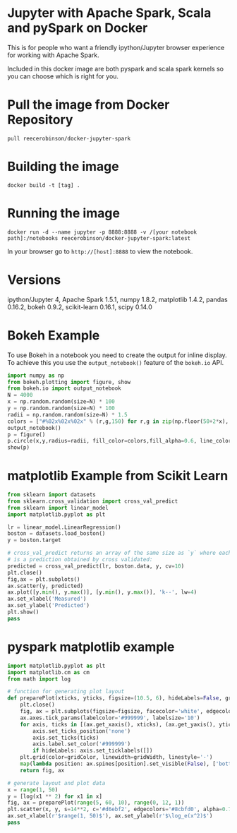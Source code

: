 # Jupyter with Apache Spark, Scala and pySpark on Docker

This is for people who want a friendly ipython/Jupyter browser experience for working with Apache Spark.

Included in this docker image are both pyspark and scala spark kernels so you can choose which is right for you.

# Pull the image from Docker Repository

`pull reecerobinson/docker-jupyter-spark`

# Building the image

`docker build -t [tag] .`

# Running the image

`docker run -d --name jupyter -p 8888:8888 -v /[your notebook path]:/notebooks reecerobinson/docker-jupyter-spark:latest`

In your browser go to `http://[host]:8888` to view the notebook.

# Versions

ipython/Jupyter 4, Apache Spark 1.5.1, numpy 1.8.2, matplotlib 1.4.2, pandas 0.16.2, bokeh 0.9.2, scikit-learn 0.16.1, scipy 0.14.0

# Bokeh Example
To use Bokeh in a notebook you need to create the output for inline display. To achieve this you use the `output_notebook()` feature of the `bokeh.io` API.

```python
import numpy as np
from bokeh.plotting import figure, show
from bokeh.io import output_notebook
N = 4000
x = np.random.random(size=N) * 100
y = np.random.random(size=N) * 100
radii = np.random.random(size=N) * 1.5
colors = ["#%02x%02x%02x" % (r,g,150) for r,g in zip(np.floor(50+2*x), np.floor(30+2*y))]
output_notebook()
p = figure()
p.circle(x,y,radius=radii, fill_color=colors,fill_alpha=0.6, line_color=None)
show(p)
```

# matplotlib Example from Scikit Learn

```python
from sklearn import datasets
from sklearn.cross_validation import cross_val_predict
from sklearn import linear_model
import matplotlib.pyplot as plt

lr = linear_model.LinearRegression()
boston = datasets.load_boston()
y = boston.target

# cross_val_predict returns an array of the same size as `y` where each entry
# is a prediction obtained by cross validated:
predicted = cross_val_predict(lr, boston.data, y, cv=10)
plt.close()
fig,ax = plt.subplots()
ax.scatter(y, predicted)
ax.plot([y.min(), y.max()], [y.min(), y.max()], 'k--', lw=4)
ax.set_xlabel('Measured')
ax.set_ylabel('Predicted')
plt.show()
pass
```

# pyspark matplotlib example

```python
import matplotlib.pyplot as plt
import matplotlib.cm as cm
from math import log

# function for generating plot layout
def preparePlot(xticks, yticks, figsize=(10.5, 6), hideLabels=False, gridColor='#999999', gridWidth=1.0):
    plt.close()
    fig, ax = plt.subplots(figsize=figsize, facecolor='white', edgecolor='white')
    ax.axes.tick_params(labelcolor='#999999', labelsize='10')
    for axis, ticks in [(ax.get_xaxis(), xticks), (ax.get_yaxis(), yticks)]:
        axis.set_ticks_position('none')
        axis.set_ticks(ticks)
        axis.label.set_color('#999999')
        if hideLabels: axis.set_ticklabels([])
    plt.grid(color=gridColor, linewidth=gridWidth, linestyle='-')
    map(lambda position: ax.spines[position].set_visible(False), ['bottom', 'top', 'left', 'right'])
    return fig, ax

# generate layout and plot data
x = range(1, 50)
y = [log(x1 ** 2) for x1 in x]
fig, ax = preparePlot(range(5, 60, 10), range(0, 12, 1))
plt.scatter(x, y, s=14**2, c='#d6ebf2', edgecolors='#8cbfd0', alpha=0.75)
ax.set_xlabel(r'$range(1, 50)$'), ax.set_ylabel(r'$\log_e(x^2)$')
pass
```
